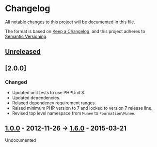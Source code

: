 # Changelog
All notable changes to this project will be documented in this file.

The format is based on [Keep a Changelog](https://keepachangelog.com/en/1.0.0/),
and this project adheres to [Semantic Versioning](https://semver.org/spec/v2.0.0.html).

## [Unreleased]

## [2.0.0]

### Changed
- Updated unit tests to use PHPUnit 8.
- Updated dependencies.
- Relaxed dependency requirement ranges.
- Raised minimum PHP version to 7 and locked to version 7 release line.
- Revised top level namespace from `Munee` to `Fourmation\Munee`.

## [1.0.0] - 2012-11-26 -> [1.6.0] - 2015-03-21

Undocumented

[Unreleased]: https://github.com/fourmation/munee/compare/1.6.0...HEAD
[1.6.0]: https://github.com/fourmation/munee/compare/1.6.0...1.5.20
[1.5.20]: https://github.com/fourmation/munee/compare/1.5.20...1.5.19
[1.5.19]: https://github.com/fourmation/munee/compare/1.5.19...1.5.18
[1.5.18]: https://github.com/fourmation/munee/compare/1.5.18...1.5.17
[1.5.17]: https://github.com/fourmation/munee/compare/1.5.17...1.5.16
[1.5.16]: https://github.com/fourmation/munee/compare/1.5.16...1.5.15
[1.5.15]: https://github.com/fourmation/munee/compare/1.5.15...1.5.14
[1.5.14]: https://github.com/fourmation/munee/compare/1.5.14...1.5.13
[1.5.13]: https://github.com/fourmation/munee/compare/1.5.13...1.5.12
[1.5.12]: https://github.com/fourmation/munee/compare/1.5.12...1.5.11
[1.5.11]: https://github.com/fourmation/munee/compare/1.5.11...1.5.9
[1.5.9]: https://github.com/fourmation/munee/compare/1.5.9...1.5.7
[1.5.7]: https://github.com/fourmation/munee/compare/1.5.7...1.5.3
[1.5.3]: https://github.com/fourmation/munee/compare/1.5.3...1.5.1
[1.5.1]: https://github.com/fourmation/munee/compare/1.5.1...1.5.0
[1.5.0]: https://github.com/fourmation/munee/compare/1.5.0...1.4.4
[1.4.4]: https://github.com/fourmation/munee/compare/1.4.4...1.4.3
[1.4.3]: https://github.com/fourmation/munee/compare/1.4.3...1.4.2
[1.4.2]: https://github.com/fourmation/munee/compare/1.4.2...1.4.1
[1.4.1]: https://github.com/fourmation/munee/compare/1.4.1...1.4.0
[1.4.0]: https://github.com/fourmation/munee/compare/1.4.0...1.3.11
[1.3.11]: https://github.com/fourmation/munee/compare/1.3.11...1.3.10
[1.3.10]: https://github.com/fourmation/munee/compare/1.3.10...1.3.9
[1.3.9]: https://github.com/fourmation/munee/compare/1.3.9...1.3.8
[1.3.8]: https://github.com/fourmation/munee/compare/1.3.8...1.3.7
[1.3.7]: https://github.com/fourmation/munee/compare/1.3.7...1.3.6
[1.3.6]: https://github.com/fourmation/munee/compare/1.3.6...1.3.5
[1.3.5]: https://github.com/fourmation/munee/compare/1.3.5...1.3.4
[1.3.4]: https://github.com/fourmation/munee/compare/1.3.4...1.3.3
[1.3.3]: https://github.com/fourmation/munee/compare/1.3.3...1.3.2
[1.3.2]: https://github.com/fourmation/munee/compare/1.3.2...1.3.1
[1.3.1]: https://github.com/fourmation/munee/compare/1.3.1...1.3.0
[1.3.0]: https://github.com/fourmation/munee/compare/1.2.0...1.3.0
[1.2.0]: https://github.com/fourmation/munee/compare/1.1.0...1.2.0
[1.1.0]: https://github.com/fourmation/munee/compare/1.0.0...1.1.0
[1.0.0]: https://github.com/fourmation/munee/releases/tag/1.0.0
